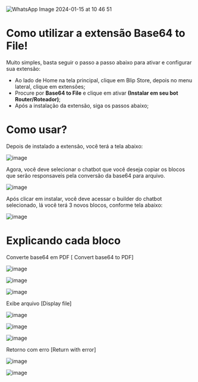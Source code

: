 ![WhatsApp Image 2024-01-15 at 10 46 51](https://github.com/Wilkor/doc-plugin-fura-fila/assets/34819624/acaf6e2b-c51c-435d-ae54-becbc8fe0b47)


# Como utilizar a extensão Base64 to File!

Muito simples, basta seguir o passo a passo abaixo para ativar e configurar sua extensão:

 - Ao lado de Home na tela principal, clique em Blip Store, depois no menu lateral, clique em extensões;
 - Procure por **Base64 to File** e clique em ativar **(Instalar em seu bot Router/Roteador)**;
 - Após a instalação da extensão, siga os passos abaixo;


# Como usar?

Depois de instalado a extensão, você terá a tela abaixo:

![image](https://github.com/Wilkor/doc-plugin-base64-to-file/assets/34819624/23d2c624-a2d3-4671-9461-f3b7dfb27749)


Agora, você deve selecionar o chatbot que você deseja copiar os blocos que serão responsaveis pela conversão da base64 para arquivo.

![image](https://github.com/Wilkor/doc-plugin-base64-to-file/assets/34819624/1b25d56e-a0ea-4884-9437-f8fa5b01d6c4)

Após clicar em instalar, você deve acessar o builder do chatbot selecionado, lá você terá 3 novos blocos, conforme tela abaixo:

![image](https://github.com/Wilkor/doc-plugin-base64-to-file/assets/34819624/b779d39c-b1c1-4b10-9bc8-d3fb21555878)




# Explicando cada bloco

Converte base64 em PDF [ Convert base64 to PDF]
  
![image](https://github.com/Wilkor/doc-plugin-base64-to-file/assets/34819624/f12c7358-7f81-41fa-bd6f-2d8bc9ac3f78)

![image](https://github.com/Wilkor/doc-plugin-base64-to-file/assets/34819624/c6e27484-9db0-4c90-912c-66c46500eee4)

![image](https://github.com/Wilkor/doc-plugin-base64-to-file/assets/34819624/2481508e-8245-4117-aa43-24452f75f939)


Exibe arquivo [Display file]

![image](https://github.com/Wilkor/doc-plugin-base64-to-file/assets/34819624/a5cc8037-f9f3-41df-878b-66dfdecefbc7)

![image](https://github.com/Wilkor/doc-plugin-base64-to-file/assets/34819624/144f484e-dc99-413f-ab7e-69beadc8a638)

![image](https://github.com/Wilkor/doc-plugin-base64-to-file/assets/34819624/86eb14a6-9fb5-49fe-9ca2-2ac3af185d7f)





Retorno com erro [Return with error]

![image](https://github.com/Wilkor/doc-plugin-base64-to-file/assets/34819624/e31d0d0f-9dcc-4e26-8f93-2ec6aa67dff8)

![image](https://github.com/Wilkor/doc-plugin-base64-to-file/assets/34819624/bea44b87-5e2b-4a4c-b1b0-e416dae01f92)









